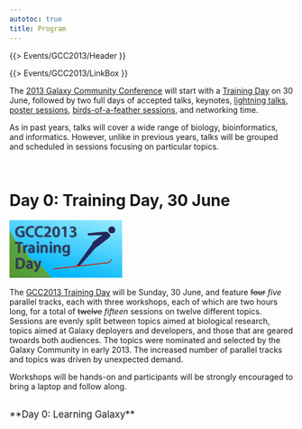 ```yaml
---
autotoc: true
title: Program
---
```

{{> Events/GCC2013/Header }}



{{> Events/GCC2013/LinkBox }}

<div class='right'></div>

The [2013 Galaxy Community Conference](/src/events/gcc2013/program//index.md) will start with a [Training Day](/src/events/gcc2013/program/TrainingDay/index.md) on 30 June, followed by two full days of accepted talks, keynotes, [lightning talks](/src/events/gcc2013/program/Lightning/index.md), [poster sessions](/src/events/gcc2013/abstracts/index.md#poster-abstracts), [birds-of-a-feather sessions](/src/events/gcc2013/program/BoF/index.md), and networking time.

As in past years, talks will cover a wide range of biology, bioinformatics, and informatics.  However, unlike in previous years, talks will be grouped and scheduled in sessions focusing on particular topics.

<br />

# Day 0: Training Day, 30 June

<div class='left'><a href='/src/events/gcc2013/training-day/index.md'><img src="/src/images/logos/GCC2013TrainingDayLogo300.png" alt="Training Day" width="200" /></a></div>

The [GCC2013 Training Day](/src/events/gcc2013/program/TrainingDay/index.md) will be Sunday, 30 June, and feature ~~four~~ *five* parallel tracks, each with three workshops, each of which are two hours long, for a total of ~~twelve~~ *fifteen* sessions on twelve different topics.  Sessions are evenly split between topics aimed at biological research, topics aimed at Galaxy deployers and developers, and those that are geared twoards both audiences.  The topics were nominated and selected by the Galaxy Community in early 2013. The increased number of parallel tracks and topics was driven by unexpected demand.

Workshops will be hands-on and participants will be strongly encouraged to bring a laptop and follow along.

<div class='center'><br /><span style="font-size: larger;">**Day 0: Learning Galaxy**</span><br /></div>
